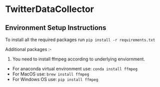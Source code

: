 # TwitterDataCollector

## Environment Setup Instructions
To install all the required packages run
`pip install -r requirements.txt`
  
Additional packages :-
1. You need to install ffmpeg according to underlying enviornment.
  * For anaconda virtual environment use: `conda install ffmpeg`
  * For MacOS use: `brew install ffmpeg`
  * For Windows OS use: `pip install ffmpeg`
